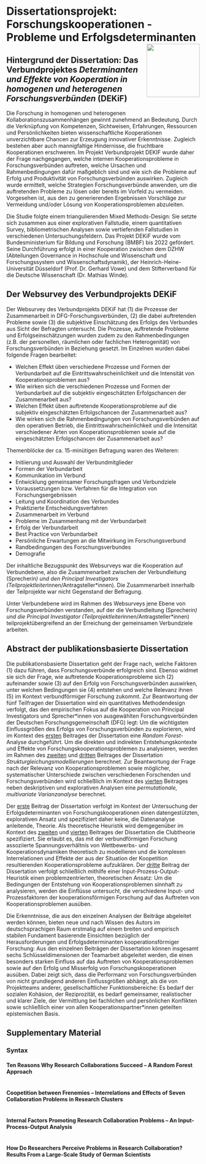 
<!-- README.md is generated from README.Rmd. Please edit that file -->

# Dissertationsprojekt: Forschungskooperationen - Probleme und Erfolgsdeterminanten <a href='https://tidyverse.tidyverse.org'><img src='https://github.com/MalteHueckstaedt/PhD_Supplementary_Material/blob/main/1024px-Leibniz-Universita%CC%88t_Hannover.svg.png' align="right" height="138.5" /></a>

## Hintergrund der Dissertation: Das Verbundprojektes _Determinanten und Effekte von Kooperation in homogenen und heterogenen Forschungsverbünden_ (DEKiF)

Die Forschung in homogenen und heterogenen Kollaborationszusammenhängen gewinnt zunehmend an Bedeutung. Durch die Verknüpfung von Kompetenzen, Sichtweisen, Erfahrungen, Ressourcen und Persönlichkeiten bieten wissenschaftliche Kooperationen unverzichtbare Chancen zur Erzeugung innovativer Erkenntnisse. Zugleich bestehen aber auch mannigfaltige Hindernisse, die fruchtbare Kooperationen erschweren. Im Projekt Verbundprojekt DEKIF wurde daher der Frage nachgegangen, welche internen Kooperationsprobleme in Forschungsverbünden auftreten, welche Ursachen und Rahmenbedingungen dafür maßgeblich sind und wie sich die Probleme auf Erfolg und Produktivität von Forschungsverbünden auswirken. Zugleich wurde ermittelt, welche Strategien Forschungsverbünde anwenden, um die auftretenden Probleme zu lösen oder bereits im Vorfeld zu vermeiden. Vorgesehen ist, aus den zu generierenden Ergebnissen Vorschläge zur Vermeidung und/oder Lösung von Kooperationsproblemen abzuleiten.

Die Studie folgte einem triangulierenden Mixed Methods-Design: Sie setzte sich zusammen aus einer explorativen Fallstudie, einem quantitativen Survey, bibliometrischen Analysen sowie vertiefenden Fallstudien in verschiedenen Untersuchungsfeldern.
Das Projekt DEKiF wurde vom Bundesministerium für Bildung und Forschung (BMBF) bis 2022 gefördert. Seine Durchführung erfolgt in einer Kooperation zwischen dem DZHW (Abteilungen Governance in Hochschule und Wissenschaft und Forschungssystem und Wissenschaftsdynamik), der Heinrich-Heine-Universität Düsseldorf (Prof. Dr. Gerhard Vowe) und dem Stifterverband für die Deutsche Wissenschaft (Dr. Mathias Winde).

## Der Websurvey des Verbundprojekts DEKiF 

Der Websurvey des Verbundprojekts DEKiF hat (1) die Prozesse der Zusammenarbeit in DFG-Forschungsverbünden, (2) die dabei auftretenden Probleme sowie (3) die subjektive Einschätzung des Erfolgs des Verbundes aus Sicht der Befragten untersucht. Die Prozesse, auftretende Probleme und Erfolgseinschätzungen wurden zudem zu den Rahmenbedingungen (z.B. der personellen, räumlichen oder fachlichen Heterogenität) von Forschungsverbünden in Beziehung gesetzt. Im Einzelnen wurden dabei folgende Fragen bearbeitet:

- Welchen Effekt üben verschiedene Prozesse und Formen der Verbundarbeit auf die Eintrittswahrscheinlichkeit und die Intensität von Kooperationsproblemen aus?
- Wie wirken sich die verschiedenen Prozesse und Formen der Verbundarbeit auf die subjektiv eingeschätzten Erfolgschancen der Zusammenarbeit aus?
- Welchen Effekt üben auftretende Kooperationsprobleme auf die subjektiv eingeschätzten Erfolgschancen der Zusammenarbeit aus?
- Wie wirken sich die Rahmenbedingungen von Forschungsverbünden auf den operativen Betrieb, die Eintrittswahrscheinlichkeit und die Intensität verschiedener Arten von Kooperationsproblemen sowie auf die eingeschätzten Erfolgschancen der Zusammenarbeit aus?

Themenblöcke der ca. 15-minütigen Befragung waren des Weiteren:

- Initiierung und Auswahl der Verbundmitglieder
- Formen der Verbundarbeit
- Kommunikation im Verbund
- Entwicklung gemeinsamer Forschungsfragen und Verbundziele
- Voraussetzungen bzw. Verfahren für die Integration von Forschungsergebnissen
- Leitung und Koordination des Verbundes
- Praktizierte Entscheidungsverfahren
- Zusammenarbeit im Verbund
- Probleme im Zusammenhang mit der Verbundarbeit
- Erfolg der Verbundarbeit
- Best Practice von Verbundarbeit
- Persönliche Erwartungen an die Mitwirkung im Forschungsverbund
- Randbedingungen des Forschungsverbundes
- Demografie
 
Der inhaltliche Bezugspunkt des Websurveys war die Kooperation auf Verbundebene, also die Zusammenarbeit zwischen der Verbundleitung (Sprecher*in) und den Principal Investigators (Teilprojektleiter*innen/Antragsteller*innen). Die Zusammenarbeit innerhalb der Teilprojekte war nicht Gegenstand der Befragung.

Unter Verbundebene wird im Rahmen des Websurveys jene Ebene von Forschungsverbünden verstanden, auf der die Verbundleitung (Sprecher*in) und die Principal Investigator (Teilprojektleiter*innen/Antragsteller*innen) teilprojektübergreifend an der Erreichung der gemeinsamen Verbundziele arbeiten.

## Abstract der publikationsbasierte Dissertation

Die publikationsbasierte Dissertation geht der Frage nach, welche Faktoren (1) dazu führen, dass Forschungsverbünde erfolgreich sind. Ebenso widmet sie sich der Frage, wie auftretende Kooperationsprobleme sich (2) aufeinander sowie (3) auf den Erfolg von Forschungsverbünden auswirken, unter welchen Bedingungen sie (4) entstehen und welche Relevanz ihnen (5) im Kontext verbundförmiger Forschung zukommt. Zur Beantwortung der fünf Teilfragen der Dissertation wird ein quantitatives Methodendesign verfolgt, das den empirischen Fokus auf die Kooperation von Principal Investigators und Sprecher\*innen von ausgewählten Forschungsverbünden der Deutschen Forschungsgemeinschaft (DFG) legt: Um die wichtigsten Einflussgrößen des Erfolgs von Forschungsverbünden zu explorieren, wird im Kontext des [ersten](#beitrag1) Beitrages der Dissertation eine _Random Forest_-Analyse durchgeführt. Um die direkten und indirekten Entstehungskontexte und Effekte von Forschungskooperationsproblemen zu analysieren, werden im Rahmen des [zweiten](#beitrag2) und [dritten](#beitrag3) Beitrages der Dissertation _Strukturgleichungsmodellierungen_ berechnet. Zur Beantwortung der Frage nach der Relevanz von Kooperationsproblemen sowie möglicher, systematischer Unterschiede zwischen verschiedenen Forschenden und Forschungsverbünden wird schließlich im Kontext des [vierten](#beitrag4) Beitrages neben deskriptiven und explorativen Analysen eine _permutationale, multivariate Varianzanalyse_ berechnet.

Der [erste](#beitrag1) Beitrag der Dissertation verfolgt im Kontext der Untersuchung der Erfolgsdeterminanten von Forschungskooperationen einen datengestützten, explorativen Ansatz und spezifiziert daher keine, die Datenanalyse anleitende, Theorie. Als theoretische Heuristik wird demgegenüber im Kontext des [zweiten](#beitrag2) und [vierten](#beitrag4) Beitrages der Dissertation die Clubtheorie spezifiziert. Sie erlaubt es, das mit der verbundförmigen Forschung assoziierte Spannungsverhältnis von Wettbewerbs- und Kooperationsdynamiken theoretisch zu modellieren und die komplexen Interrelationen und Effekte der aus der Situation der Koopetition resultierenden Kooperationsprobleme aufzuklären. Der [dritte](#beitrag3) Beitrag der Dissertation verfolgt schließlich mithilfe einer Input-Prozess-Output-Heuristik einen problemzentrierten, theoretischen Ansatz: Um die Bedingungen der Entstehung von Kooperationsproblemen sinnhaft zu analysieren, werden die Einflüsse untersucht, die verschiedene Input- und Prozessfaktoren der kooperationsförmigen Forschung auf das Auftreten von Kooperationsproblemen ausüben.

Die Erkenntnisse, die aus den einzelnen Analysen der Beiträge abgeleitet werden können, bieten neue und nach Wissen des Autors im deutschsprachigen Raum erstmalig auf einem breiten und empirisch stabilen Fundament basierende Einsichten bezüglich der Herausforderungen und Erfolgsdeterminanten kooperationsförmiger Forschung: Aus den einzelnen Beiträgen der Dissertation können insgesamt sechs Schlüsseldimensionen der Teamarbeit abgeleitet werden, die einen besonders starken Einfluss auf das Auftreten von Kooperationsproblemen sowie auf den Erfolg und Misserfolg von Forschungskooperationen ausüben. Dabei zeigt sich, dass die Performanz von Forschungsverbünden von nicht grundlegend anderen Einflussgrößen abhängt, als die von Projektteams anderer, gesellschaftlicher Funktionsbereiche: Es bedarf der sozialen Kohäsion, der Reziprozität, es bedarf gemeinsamer, realistischer und klarer Ziele, der Vermittlung bei fachlichen und persönlichen Konflikten sowie schließlich einer von allen Kooperationspartner\*innen geteilten epistemischen Basis.


## Supplementary Material

### Syntax

#### Ten Reasons Why Research Collaborations Succeed – A Random Forest Approach

```{r child = './Syntax/Beitrag.1.Rmd'}
```

#### Coopetition between Frenemies – Interrelations and Effects of Seven Collaboration Problems in Research Clusters

```{r child = './Syntax/Beitrag.2.Rmd'}
```

#### Internal Factors Promoting Research Collaboration Problems – An Input-Process-Output Analysis

```{r child = './Syntax/Beitrag.3.Rmd'}
```

#### How Do Researchers Perceive Problems in Research Collaboration? Results From a Large-Scale Study of German Scientists

```{r child = './Syntax/Beitrag.4.Rmd'}
```
